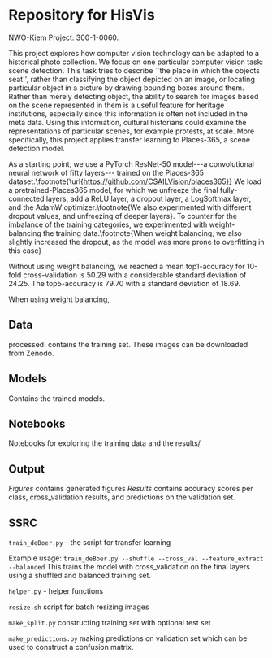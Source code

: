 # Repository for HisVis

NWO-Kiem Project: 300-1-0060.

This project explores how computer vision technology can be adapted to a historical photo collection. We focus on one particular computer vision task: scene detection. This task tries to describe ``the place in which the objects seat'', rather than classifying the object depicted on an image, or locating particular object in a picture by drawing bounding boxes around them. Rather than merely detecting object, the ability to search for images based on the scene represented in them is a useful feature for heritage institutions, especially since this information is often not included in the meta data. Using this information, cultural historians could examine the representations of particular scenes, for example protests, at scale. More specifically, this project applies transfer learning to Places-365, a scene detection model.

As a starting point, we use a PyTorch ResNet-50 model---a convolutional neural network of fifty layers--- trained on the Places-365 dataset.\footnote{\url{https://github.com/CSAILVision/places365}} We load a pretrained-Places365 model, for which we unfreeze the final fully-connected layers, add a ReLU layer, a dropout layer, a LogSoftmax layer, and the AdamW optimizer.\footnote{We also experimented with different dropout values, and unfreezing of deeper layers}. To counter for the imbalance of the training categories, we experimented with weight-balancing the training data.\footnote{When weight balancing, we also slightly increased the dropout, as the model was more prone to overfitting in this case}

Without using weight balancing, we reached a mean top1-accuracy for 10-fold cross-validation is 50.29 with a considerable standard deviation of 24.25. The top5-accuracy is 79.70 with a standard deviation of 18.69.

When using weight balancing, 

## Data

processed: contains the training set. These images can be downloaded from Zenodo.

## Models

Contains the trained models. 

## Notebooks

Notebooks for exploring the training data and the results/

## Output

_Figures_ contains generated figures
_Results_ contains accuracy scores per class, cross_validation results, and predictions on the validation set.

## SSRC

`train_deBoer.py` - the script for transfer learning

Example usage:
`train_deBoer.py --shuffle --cross_val --feature_extract --balanced`
This trains the model with cross_validation on the final layers using a shuffled and balanced training set.

`helper.py` - helper functions

`resize.sh` script for batch resizing images

`make_split.py` constructing training set with optional test set

`make_predictions.py` making predictions on validation set which can be used to construct a confusion matrix.

